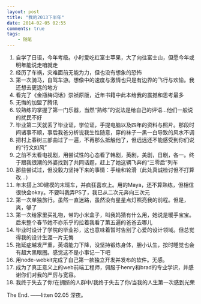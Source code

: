 ```yaml
---
layout: post
title: "我的2013下半年"
date: 2014-02-05 02:55
comments: true
tags: 
	- 随笔
---       
```


1. 自学了日语，今年考级。小时爱吃红富士苹果，大了向往富士山，但愿今年或明年能说走咱就走
2. 经历了车祸，灾难面前无能为力，但也没有想象的恐怖
3. 第一次骑马，自驾车游。想像中的速度与激情也只是有边界的飞行与欢愉。我还想去更远的地方
4. 看完了《金瓶梅词话》崇祯原版，近年书籍中此本给我的震撼和思考最多
5. 无悔的加盟了腾讯
6. 较熟练的掌握了第一门乐器，当然“熟练”的说法是给自己的评语…他们一般说的扰民不好
7. 毕业第二天就丢了毕业证，学位证，手提电脑以及四年的资料与照片。那段时间诸事不顺，事后我爸分析说我生性随意，穿的袜子一黑一白导致的风水不调
8. 把村上春树三部曲过了一遍，不再那么抵触他了，但远远还不能感受到你们说的“行文如风”
9. 之前不太看电视剧，用尝试性的心态看了韩剧，英剧，美剧，日剧，各一。终于跟我很潮的外婆找到了共同话题，赶上了她这辆飞奔的“三零后”列车
10. 那些尝试过，但没毅力坚持下来的事情：手绘和轮滑（此处真诚检讨但不打算改…）
11. 年末搭上3D建模的末班车，并疯狂喜欢上。用的Maya，还不算熟练，但相信很快会okay。不要叫我弄PS了，我已从二次元奔向三次元
12. 第一次单独旅行。虽然一直迷路，虽然没有星星点灯照亮我的前程。但是，爽，够了
13. 第一次给家里买礼物，带的小米盒子，叫我妈猜有什么用，她说是暖手宝宝。后来整个春节她不亦乐乎的拉着我看了第五遍的爸爸去哪儿
14. 毕业时设计了学院的毕业衫，这也意味着暂时告别了心爱的设计领域。但总觉得我的设计生涯一片无悔
15. 拖延症越发严重，英语能力下降，没坚持锻炼身体，胆小认生，按时睡觉也会有超大黑眼圈。感觉这不是小事记一下吧
16. 用node-webkit完成了自己第一款独立开发并发布的软件。无感。
17. 成为了真正意义上的web前端工程师，佩服于henry和brad的专业学识，并感谢你们对我的严厉与宽容。
18. 我终于失去了你/在拥挤的人群中/我终于失去了你/当我的人生第一次感到光荣

The End.
——litten 02.05 深夜。
